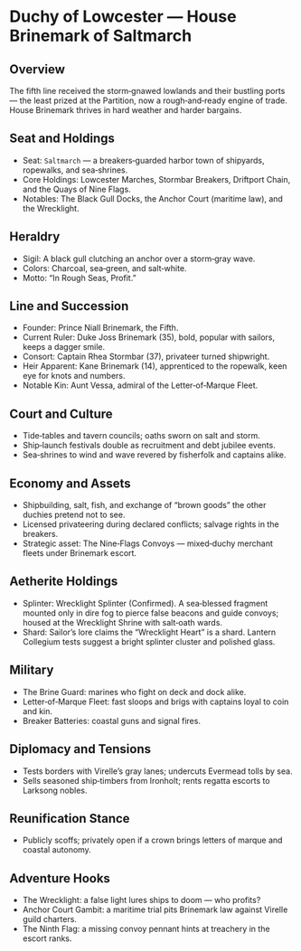 # Duchy of Lowcester — House Brinemark of Saltmarch

## Overview
The fifth line received the storm‑gnawed lowlands and their bustling ports — the least prized at the Partition, now a rough‑and‑ready engine of trade. House Brinemark thrives in hard weather and harder bargains.

## Seat and Holdings
- Seat: `Saltmarch` — a breakers‑guarded harbor town of shipyards, ropewalks, and sea‑shrines.
- Core Holdings: Lowcester Marches, Stormbar Breakers, Driftport Chain, and the Quays of Nine Flags.
- Notables: The Black Gull Docks, the Anchor Court (maritime law), and the Wrecklight.

## Heraldry
- Sigil: A black gull clutching an anchor over a storm‑gray wave.
- Colors: Charcoal, sea‑green, and salt‑white.
- Motto: “In Rough Seas, Profit.”

## Line and Succession
- Founder: Prince Niall Brinemark, the Fifth.
- Current Ruler: Duke Joss Brinemark (35), bold, popular with sailors, keeps a dagger smile.
- Consort: Captain Rhea Stormbar (37), privateer turned shipwright.
- Heir Apparent: Kane Brinemark (14), apprenticed to the ropewalk, keen eye for knots and numbers.
- Notable Kin: Aunt Vessa, admiral of the Letter‑of‑Marque Fleet.

## Court and Culture
- Tide‑tables and tavern councils; oaths sworn on salt and storm.
- Ship‑launch festivals double as recruitment and debt jubilee events.
- Sea‑shrines to wind and wave revered by fisherfolk and captains alike.

## Economy and Assets
- Shipbuilding, salt, fish, and exchange of “brown goods” the other duchies pretend not to see.
- Licensed privateering during declared conflicts; salvage rights in the breakers.
- Strategic asset: The Nine‑Flags Convoys — mixed‑duchy merchant fleets under Brinemark escort.

## Aetherite Holdings
- Splinter: Wrecklight Splinter (Confirmed). A sea‑blessed fragment mounted only in dire fog to pierce false beacons and guide convoys; housed at the Wrecklight Shrine with salt‑oath wards.
- Shard: Sailor’s lore claims the “Wrecklight Heart” is a shard. Lantern Collegium tests suggest a bright splinter cluster and polished glass.

## Military
- The Brine Guard: marines who fight on deck and dock alike.
- Letter‑of‑Marque Fleet: fast sloops and brigs with captains loyal to coin and kin.
- Breaker Batteries: coastal guns and signal fires.

## Diplomacy and Tensions
- Tests borders with Virelle’s gray lanes; undercuts Evermead tolls by sea.
- Sells seasoned ship‑timbers from Ironholt; rents regatta escorts to Larksong nobles.

## Reunification Stance
- Publicly scoffs; privately open if a crown brings letters of marque and coastal autonomy.

## Adventure Hooks
- The Wrecklight: a false light lures ships to doom — who profits?
- Anchor Court Gambit: a maritime trial pits Brinemark law against Virelle guild charters.
- The Ninth Flag: a missing convoy pennant hints at treachery in the escort ranks.
